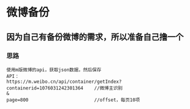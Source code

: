 # 微博备份
## 因为自己有备份微博的需求，所以准备自己撸一个
### 思路
    使用m版微博的api，获取json数据，然后保存
    API：
    https://m.weibo.cn/api/container/getIndex?
    containerid=1076031242301364    //微博主识别
    &
    page=800                        //offset，每页10项